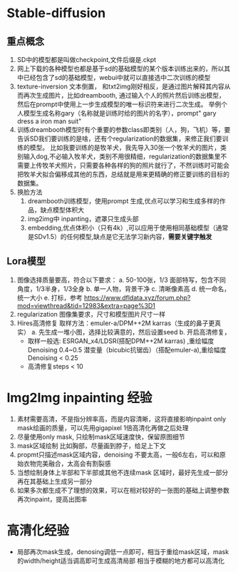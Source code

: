 # Stable-diffusion 

## 重点概念

1. SD中的模型都是叫做checkpoint,文件后缀是.ckpt
2. 网上下载的各种模型也都是基于sd的基础模型的某个版本训练出来的，所以其中已经包含了sd的基础模型，webui中就可以直接选中二次训练的模型
3. texture-inversion 文本倒置， 和txt2img刚好相反，是通过图片解释其内容从而再次生成图片，比如dreambooth, 通过输入个人的照片然后训练出模型，然后在prompt中使用上一步生成模型的唯一标识符来进行二次生成。
举例个人模型生成名称gary（名称就是训练时给的图片的名字），prompt" gary dress a iron man suit"
4. 训练dreambooth模型时有个重要的参数class即类别（人，狗，飞机）等，要告诉SD我们要训练的是啥，还有个regularization的数据集，来修正我们要训练的模型。
比如我要训练的是牧羊犬，我先导入30张一个牧羊犬的图片，类别输入dog,不必输入牧羊犬，类别不用很精细，regularization的数据集里不需要上传牧羊犬照片，只需要各种各样的狗的照片就行了，不然训练时可能会把牧羊犬拟合偏移成其他的东西，总结就是用来更精确的修正要训练的目标的数据集。
5. 换脸方法
    1. dreambooth训练模型，使用prompt 生成,优点可以学习和生成多样的作品，缺点模型体积大
    2. img2img中 inpanting，遮罩只生成头部
    3. embedding,优点体积小（只有4k）,可以应用于使用相同基础模型（通常是SDv1.5）的任何模型,缺点是它无法学习新内容，**需要关键字触发**

## Lora模型

1. 图像选择质量要高，符合以下要求：
    a. 50-100张，1/3 面部特写，包含不同角度，1/3半身，1/3全身
    b. 单一人物，背景干净
    c. 清晰像素高
    d. 统一命名，统一大小
    e. 打标，参考 https://www.dfldata.xyz/forum.php?mod=viewthread&tid=12983&extra=page%3D1
2. regularization 图像集要求，尺寸和模型图片尺寸一样
3. Hires高清修复
   取样方法：emuler-a/DPM++2M karras（生成的鼻子更真实）
  a. 先生成一堆小图，选择比较满意的，然后设置seed
  b. 开启高清修复，
     - 取样一般选:
       ESRGAN_x4/LDSR(搭配DPM++2M karras) ,重绘幅度Denoising 0.4~0.5
       潜变量（bicubic抗锯齿）（搭配emuler-a),重绘幅度Denoising < 0.25
     - 高清修复steps < 10
# Img2Img inpainting 经验

1. 素材需要高清，不是指分辨率高，而是内容清晰，这将直接影响inpaint only mask绘画的质量，可以先用gigapixel 1倍高清化再做之后处理
2. 尽量使用only mask, 只绘制mask区域速度快，保留原图细节
3. mask区域绘制 比如胸部，尽量画到脖子，给足上下文
4. propmt只描述mask区域内容，denoising 不要太高，一般6左右，可以和原始衣物完美融合，太高会有割裂感 
5. 当想绘制身体上半部和下半部或其他不连续mask 区域时，最好先生成一部分再在其基础上生成另一部分
6. 如果多次都生成不了理想的效果，可以在相对较好的一张图的基础上调整参数再次inpaint，提高出图率

# 高清化经验

- 局部再次mask生成，denosing调低一点即可，相当于重绘mask区域，mask 的width/height适当调高即可生成高清局部
相当于模糊的地方都可以高清化